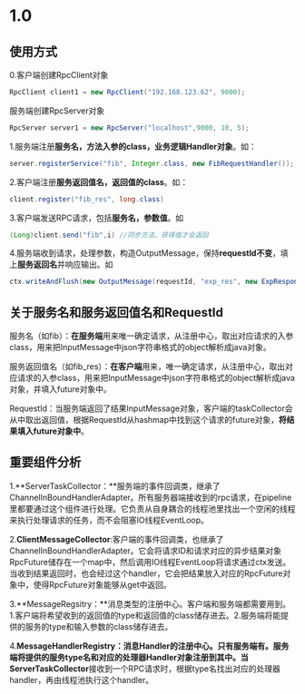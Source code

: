 # 1.0

## 使用方式

0.客户端创建RpcClient对象

```java 
RpcClient client1 = new RpcClient("192.168.123.62", 9000);
```

服务端创建RpcServer对象

```java
RpcServer server1 = new RpcServer("localhost",9000, 10, 5);
```

1.服务端注册**服务名，方法入参的class，业务逻辑Handler对象**。如：

```java
server.registerService("fib", Integer.class, new FibRequestHandler());
```

2.客户端注册**服务返回值名，返回值的class**。如：

```java
client.register("fib_res", long.class)
```

3.客户端发送RPC请求，包括**服务名，参数值**。如

```java
(Long)client.send("fib",i) //同步方法，获得值才会返回
```

4.服务端收到请求，处理参数，构造OutputMessage，保持**requestId不变**，填上**服务返回名**并响应输出。如

```java
ctx.writeAndFlush(new OutputMessage(requestId, "exp_res", new ExpResponse(res, cost)));
```



## 关于服务名和服务返回值名和RequestId

服务名（如fib）：**在服务端**用来唯一确定请求，从注册中心，取出对应请求的入参class，用来把InputMessage中json字符串格式的object解析成java对象。

服务返回值名（如fib_res）：**在客户端**用来，唯一确定请求，从注册中心，取出对应请求的入参class，用来把InputMessage中json字符串格式的object解析成java对象，并填入future对象中。

RequestId：当服务端返回了结果InputMessage对象，客户端的taskCollector会从中取出返回值，根据RequestId从hashmap中找到这个请求的future对象，**将结果填入future对象中**。



## 重要组件分析

1.**ServerTaskCollector：**服务端的事件回调类，继承了ChannelInBoundHandlerAdapter。所有服务器端接收到的rpc请求，在pipeline里都要通过这个组件进行处理。它负责从自身耦合的线程池里找出一个空闲的线程来执行处理请求的任务，而不会阻塞IO线程EventLoop。

2.**ClientMessageCollector**:客户端的事件回调类，也继承了ChannelInBoundHandlerAdapter。它会将请求ID和请求对应的异步结果对象RpcFuture储存在一个map中，然后调用IO线程EventLoop将请求通过ctx发送。当收到结果返回时，也会经过这个handler，它会把结果放入对应的RpcFuture对象中，使得RpcFuture对象能够从get中返回。

3.**MessageRegsitry：**消息类型的注册中心。客户端和服务端都需要用到。1.客户端将希望收到的返回值的type和返回值的class储存进去。2.服务端将能提供的服务的type和输入参数的class储存进去。

4.**MessageHandlerRegistry：**消息Handler的注册中心。只有服务端有。服务端将提供的服务type名和对应的处理器Handler对象注册到其中。当**ServerTaskCollector**接收到一个RPC请求时，根据type名找出对应的处理器handler，再由线程池执行这个handler。